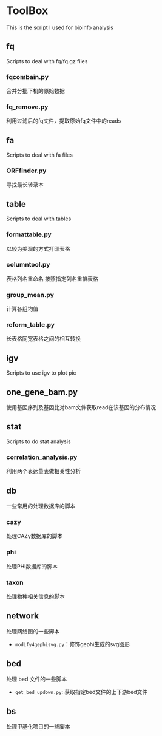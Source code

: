# ToolBox
This is the script I used for bioinfo analysis

## fq
Scripts to deal with fq/fq.gz files

### fqcombain.py
合并分批下机的原始数据

### fq_remove.py
利用过滤后的fq文件，提取原始fq文件中的reads


## fa
Scripts to deal with fa files

### ORFfinder.py
寻找最长转录本


## table
Scripts to deal with tables

### formattable.py
以较为美观的方式打印表格

### columntool.py
表格列名重命名
按照指定列名重排表格

### group_mean.py
计算各组均值

### reform_table.py
长表格同宽表格之间的相互转换


## igv
Scripts to use igv to plot pic


## one_gene_bam.py
使用基因序列及基因比对bam文件获取read在该基因的分布情况


## stat
Scripts to do stat analysis

### correlation_analysis.py
利用两个表达量表做相关性分析


## db
一些常用的处理数据库的脚本

### cazy
处理CAZy数据库的脚本

### phi
处理PHI数据库的脚本

### taxon
处理物种相关信息的脚本


## network
处理网络图的一些脚本
- `modify4gephisvg.py`：修饰gephi生成的svg图形

## bed
处理 bed 文件的一些脚本
- `get_bed_updown.py`: 获取指定bed文件的上下游bed文件

## bs
处理甲基化项目的一些脚本